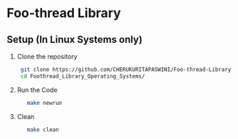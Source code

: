 
# Foo-thread Library

## Setup (In Linux Systems only) 

1. Clone the repository
     ```bash
      git clone https://github.com/CHERUKURITAPASWINI/Foo-thread-Library.git
      cd Foothread_Library_Operating_Systems/
    ```
     
2. Run the Code
   ```bash
      make newrun
    ```
   
3. Clean
   ```bash
      make clean
    ```
